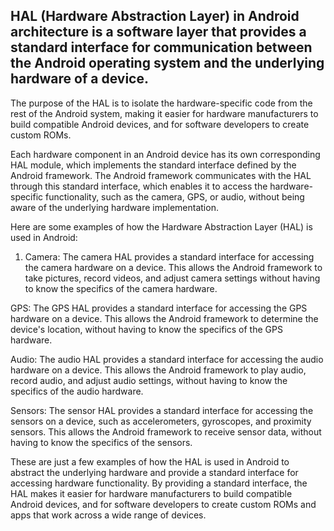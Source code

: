 ## HAL (Hardware Abstraction Layer) in Android architecture is a software layer that provides a standard interface for communication between the Android operating system and the underlying hardware of a device. 

The purpose of the HAL is to isolate the hardware-specific code from the rest of the Android system, making it easier for hardware manufacturers to build compatible Android devices, and for software developers to create custom ROMs.

Each hardware component in an Android device has its own corresponding HAL module, which implements the standard interface defined by the Android framework. The Android framework communicates with the HAL through this standard interface, which enables it to access the hardware-specific functionality, such as the camera, GPS, or audio, without being aware of the underlying hardware implementation.

Here are some examples of how the Hardware Abstraction Layer (HAL) is used in Android:

1. Camera: The camera HAL provides a standard interface for accessing the camera hardware on a device. This allows the Android framework to take pictures, record videos, and adjust camera settings without having to know the specifics of the camera hardware.

GPS: The GPS HAL provides a standard interface for accessing the GPS hardware on a device. This allows the Android framework to determine the device's location, without having to know the specifics of the GPS hardware.

Audio: The audio HAL provides a standard interface for accessing the audio hardware on a device. This allows the Android framework to play audio, record audio, and adjust audio settings, without having to know the specifics of the audio hardware.

Sensors: The sensor HAL provides a standard interface for accessing the sensors on a device, such as accelerometers, gyroscopes, and proximity sensors. This allows the Android framework to receive sensor data, without having to know the specifics of the sensors.

These are just a few examples of how the HAL is used in Android to abstract the underlying hardware and provide a standard interface for accessing hardware functionality. By providing a standard interface, the HAL makes it easier for hardware manufacturers to build compatible Android devices, and for software developers to create custom ROMs and apps that work across a wide range of devices.

